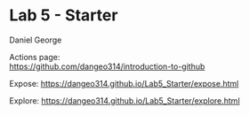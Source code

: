# Lab 5 - Starter
Daniel George

Actions page:  
https://github.com/dangeo314/introduction-to-github

Expose:
https://dangeo314.github.io/Lab5_Starter/expose.html

Explore:
https://dangeo314.github.io/Lab5_Starter/explore.html